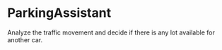 # ParkingAssistant
Analyze the traffic movement and decide if there is any lot available for another car. 
